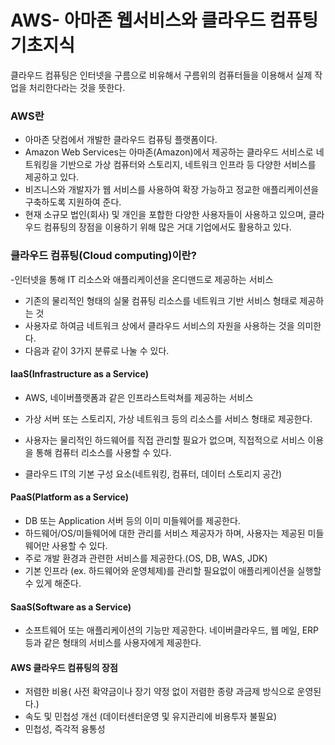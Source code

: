 # AWS- 아마존 웹서비스와 클라우드 컴퓨팅 기초지식

클라우드 컴퓨팅은 인터넷을 구름으로 비유해서 구름위의 컴퓨터들을 이용해서 실제 작업을 처리한다라는 것을 뜻한다.

 

### AWS란

- 아마존 닷컴에서 개발한 클라우드 컴퓨팅 플랫폼이다.
- Amazon Web Services는 아마존(Amazon)에서 제공하는 클라우드 서비스로 네트워킹을 기반으로 가상 컴퓨터와 스토리지, 네트워크 인프라 등 다양한 서비스를 제공하고 있다.
- 비즈니스와 개발자가 웹 서비스를 사용하여 확장 가능하고 정교한 애플리케이션을 구축하도록 지원하여 준다.
- 현재 소규모 법인(회사) 및 개인을 포합한 다양한 사용자들이 사용하고 있으며, 클라우드 컴퓨팅의 장점을 이용하기 위해 많은 거대 기업에서도 활용하고 있다.



### 클라우드 컴퓨팅(Cloud computing)이란?

-인터넷을 통해 IT 리소스와 애플리케이션을 온디맨드로 제공하는 서비스

- 기존의 물리적인 형태의 실물 컴퓨팅 리소스를 네트워크 기반 서비스 형태로 제공하는 것
- 사용자로 하여금 네트워크 상에서 클라우드 서비스의 자원을 사용하는 것을 의미한다.
- 다음과 같이 3가지 분류로 나눌 수 있다.

#### IaaS(Infrastructure as a Service)

- AWS, 네이버플랫폼과 같은 인프라스트럭쳐를 제공하는 서비스

- 가상 서버 또는 스토리지, 가상 네트워크 등의 리소스를 서비스 형태로 제공한다.

- 사용자는 물리적인 하드웨어를 직접 관리할 필요가 없으며, 직접적으로 서비스 이용을 통해 컴퓨터 리소스를 사용할 수 있다.

- 클라우드 IT의 기본 구성 요소(네트워킹, 컴퓨터, 데이터 스토리지 공간)

#### PaaS(Platform as a Service)

- DB 또는 Application 서버 등의 이미 미들웨어를 제공한다.
- 하드웨어/OS/미들웨어에 대한 관리를 서비스 제공자가 하며, 사용자는 제공된 미들웨어만 사용할 수 있다.
- 주로 개발 환경과 관련한 서비스를 제공한다.(OS, DB, WAS, JDK)
- 기본 인프라 (ex. 하드웨어와 운영체제)를 관리할 필요없이 애플리케이션을 실행할 수 있게 해준다.

#### SaaS(Software as a Service)

- 소프트웨어 또는 애플리케이션의 기능만 제공한다. 네이버클라우드, 웹 메일, ERP등과 같은 형태의 서비스를 사용자에게 제공한다.



#### AWS 클라우드 컴퓨팅의 장점

- 저렴한 비용( 사전 확약금이나 장기 약정 없이 저렴한 종량 과금제 방식으로 운영된다.)
- 속도 및 민첩성 개선 (데이터센터운영 및 유지관리에 비용투자 불필요)
- 민첩성, 즉각적 융통성